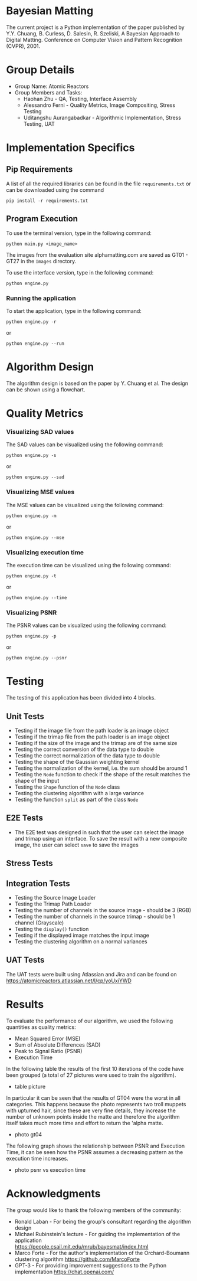 # **Bayesian Matting**
The current project is a Python implementation of the paper published by Y.Y. Chuang, B. Curless, D. Salesin, R. Szeliski, A Bayesian Approach to Digital Matting.
Conference on Computer Vision and Pattern Recognition (CVPR), 2001.

# Group Details
* Group Name: Atomic Reactors
* Group Members and Tasks: 
  * Haohan Zhu -  QA, Testing, Interface Assembly
  * Alessandro Ferni - Quality Metrics, Image Compositing, Stress Testing
  * Uditangshu Aurangabadkar - Algorithmic Implementation, Stress Testing, UAT
# Implementation Specifics
## Pip Requirements
A list of all the required libraries can be found in the file `requirements.txt` or can be downloaded using the command
```
pip install -r requirements.txt
```

## Program Execution
To use the terminal version, type in the following command:
```
python main.py <image_name>
```
The images from the evaluation site alphamatting.com are saved as GT01 - GT27 in the `Images` directory. 

To use the interface version, type in the following command:
```
python engine.py
```
### Running the application
To start the application, type in the following command:
```
python engine.py -r
```
or 
```
python engine.py --run
```

# Algorithm Design
The algorithm design is based on the paper by Y. Chuang et al. The design can be shown using a flowchart.

# Quality Metrics
### Visualizing SAD values
The SAD values can be visualized using the following command:
```
python engine.py -s
```
or 
```
python engine.py --sad
```

### Visualizing MSE values
The MSE values can be visualized using the following command:
```
python engine.py -m
```
or 
```
python engine.py --mse
```

### Visualizing execution time
The execution time can be visualized using the following command:
```
python engine.py -t
```
or 
```
python engine.py --time
```

### Visualizing PSNR
The PSNR values can be visualized using the following command:
```
python engine.py -p
```
or 
```
python engine.py --psnr
```

# Testing
The testing of this application has been divided into 4 blocks.
## Unit Tests
* Testing if the image file from the path loader is an image object
* Testing if the trimap file from the path loader is an image object
* Testing if the size of the image and the trimap are of the same size
* Testing the correct conversion of the data type to double
* Testing the correct normalization of the data type to double
* Testing the shape of the Gaussian weighting kernel
* Testing the normalization of the kernel, i.e. the sum should be around 1
* Testing the `Node` function to check if the shape of the result matches the shape of the input
* Testing the `Shape` function of the `Node` class
* Testing the clustering algorithm with a large variance
* Testing the function `split` as part of the class `Node`
## E2E Tests
* The E2E test was designed in such that the user can select the image and trimap using an interface. To save the result with a new composite image, the user can select `save` to save the images
## Stress Tests
## Integration Tests
* Testing the Source Image Loader
* Testing the Trimap Path Loader
* Testing the number of channels in the source image - should be 3 (RGB)
* Testing the number of channels in the source trimap - should be 1 channel (Grayscale)
* Testing the `display()` function
* Testing if the displayed image matches the input image
* Testing the clustering algorithm on a normal variances
## UAT Tests
The UAT tests were built using Atlassian and Jira and can be found on https://atomicreactors.atlassian.net/l/cp/yoUxiYWD 

# Results
To evaluate the performance of our algorithm, we used the following quantities as quality metrics:
* Mean Squared Error (MSE)
* Sum of Absolute Differences (SAD)
* Peak to Signal Ratio (PSNR)
* Execution Time

In the following table the results of the first 10 iterations of the code have been grouped (a total of 27 pictures were used to train the algorithm). 
* table picture

In particular it can be seen that the results of GT04 were the worst in all categories. This happens because the photo represents two troll muppets with upturned hair, since these are very fine details, they increase the number of unknown points inside the matte and therefore the algorithm itself takes much more time and effort to return the 'alpha matte.
* photo  gt04

The following graph shows the relationship between PSNR and Execution Time, it can be seen how the PSNR assumes a decreasing pattern as the execution time increases.

* photo psnr vs execution time

# Acknowledgments
The group would like to thank the following members of the community:
* Ronald Laban - For being the group's consultant regarding the algorithm design
* Michael Rubinstein's lecture - For guiding the implementation of the application\
https://people.csail.mit.edu/mrub/bayesmat/index.html
* Marco Forte - For the author's implementation of the Orchard-Boumann clustering algorithm
https://github.com/MarcoForte
* GPT-3 - For providing improvement suggestions to the Python implementation
https://chat.openai.com/



